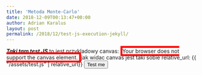 ```yaml
---
title: 'Metoda Monte-Carlo'
date: 2018-12-09T00:13:47+00:00
author: Adrian Karalus
layout: post
permalink: /2018/12/test-js-execution-jekyll/
---
```


***Taki tam test JS***
to jest przykladowy canvas:
<canvas id="myCanvas" width="600" height="600"
style="border:5px solid #FF0000;">
Your browser does not support the canvas element.
</canvas>
jak widac canvas jest taki sobie
relative_url: {{ "/assets/test.js" | relative_url}}
<button onclick="test()">Test me</button>
<script src="{{ "/assets/test.js" | relative_url }}"></script>